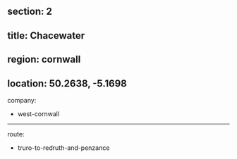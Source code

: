 section: 2
----
title: Chacewater
----
region: cornwall
----
location: 50.2638, -5.1698
----
company:
- west-cornwall
----
route:
- truro-to-redruth-and-penzance

